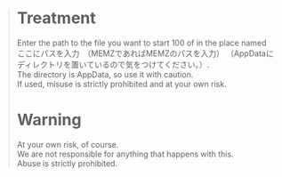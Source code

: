 > # Treatment
> Enter the path to the file you want to start 100 of in the place named ここにパスを入力　（MEMZであればMEMZのパスを入力） （AppDataにディレクトリを置いているので気をつけてください。）.   
> The directory is AppData, so use it with caution.  
> If used, misuse is strictly prohibited and at your own risk.
> 
> # Warning
> At your own risk, of course.  
> We are not responsible for anything that happens with this.  
> Abuse is strictly prohibited.
